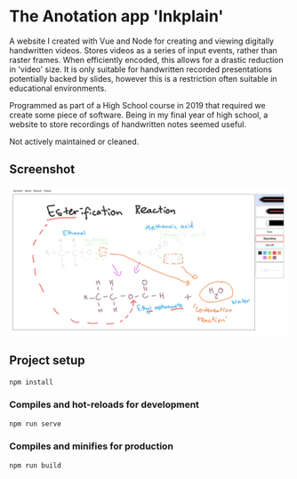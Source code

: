 # The Anotation app 'Inkplain'
A website I created with Vue and Node for creating and viewing digitally handwritten videos. Stores videos as a series of input events, rather than raster frames. When efficiently encoded, this allows for a drastic reduction in 'video' size. It is only suitable for handwritten recorded presentations potentially backed by slides, however this is a restriction often suitable in educational environments.

Programmed as part of a High School course in 2019 that required we create some piece of software. Being in my final year of high school, a website to store recordings of handwritten notes seemed useful.

Not actively maintained or cleaned.

## Screenshot
![Screenshot](/src/assets/screen.png)

## Project setup
```
npm install
```

### Compiles and hot-reloads for development
```
npm run serve
```

### Compiles and minifies for production
```
npm run build
```
